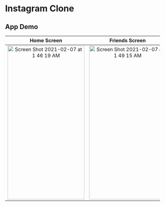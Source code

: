 # Instagram Clone

## App Demo


Home Screen                |  Friends Screen           |  Post Screen     
:-------------------------:|:-------------------------:|:-------------------------:
<img width="250" height ="500" alt="Screen Shot 2021-02-07 at 1 46 19 AM" src="https://user-images.githubusercontent.com/56787472/107172231-6cff3500-698a-11eb-92c3-9ce116b406aa.png">   | <img width="250" height ="500" alt="Screen Shot 2021-02-07 at 1 49 15 AM" src="https://user-images.githubusercontent.com/56787472/107172700-a4baac80-698b-11eb-807e-383aedadeaf9.png">  | <img width="250" height ="500" alt="Screen Shot 2021-02-07 at 1 49 25 AM" src="https://user-images.githubusercontent.com/56787472/107172718-adab7e00-698b-11eb-8954-ab8ca59af5af.png">

